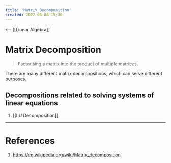 ```yaml
---
title: 'Matrix Decomposition'
created: 2022-06-08 15;36
---
```

<-- [[Linear Algebra]]
# Matrix Decomposition
> Factorising a matrix into the product of multiple matrices.

There are many different matrix decompositions, which can serve different purposes.

## Decompositions related to solving systems of linear equations
1. [[LU Decomposition]]

---
# References
1. https://en.wikipedia.org/wiki/Matrix_decomposition